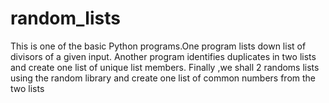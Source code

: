 # random_lists
This is one of the basic Python programs.One program lists down list of divisors of a given input.
Another program identifies duplicates in two lists and create one list of unique list members.
Finally ,we shall 2 randoms lists using the random library and create one list of common numbers from the two lists
